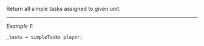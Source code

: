 Return all simple tasks assigned to given unit.


---
*Example 1:*
```sqf
_tasks = simpleTasks player;
```